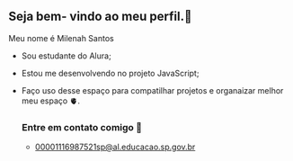 ## Seja bem- vindo ao meu perfil.👋

Meu nome é Milenah Santos
- Sou estudante do Alura;
- Estou me desenvolvendo no projeto JavaScript;
- Faço uso desse espaço para compatilhar projetos e organaizar melhor meu espaço 🫀.
  
  ### Entre em contato comigo 📧
  - 00001116987521sp@al.educacao.sp.gov.br
